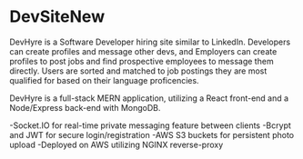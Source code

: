 # DevSiteNew

DevHyre is a Software Developer hiring site similar to LinkedIn. Developers can create profiles and message other devs, 
and Employers can create profiles to post jobs and find prospective employees to message them directly. Users are sorted and matched to job postings 
they are most qualified for based on their language proficencies.

DevHyre is a full-stack MERN application, utilizing a React front-end and a Node/Express back-end with MongoDB. 

-Socket.IO for real-time private messaging feature between clients
-Bcrypt and JWT for secure login/registration
-AWS S3 buckets for persistent photo upload
-Deployed on AWS utilizing NGINX reverse-proxy
